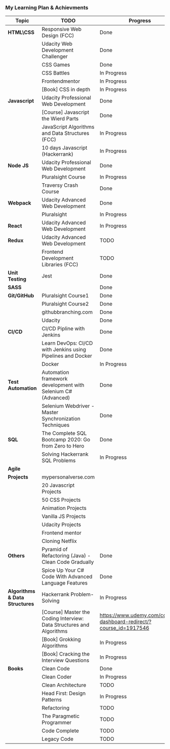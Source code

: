 ### My Learning Plan & Achievments

Topic          | TODO                                 | Progress    | Certificate 
---------------|--------------------------------------|-------------|--------------------------------------------------------------------------------
|**HTML\CSS**  | Responsive Web Design (FCC)          | Done        | https://www.freecodecamp.org/certification/miriam.safwat/responsive-web-design
|              | Udacity Web Development Challenger   | Done        | https://s3-us-west-2.amazonaws.com/udacity-printer/production/certificates/81bfde12-b8a5-4335-8d57-853c42f480a5.pdf    
|              | CSS Games                            | Done        |
|              | CSS Battles                          | In Progress |
|              | Frontendmentor                       | In Progress |
|              | [Book] CSS in depth                  | In Progress |
|**Javascript**| Udacity Professional Web Development | Done        | https://graduation.udacity.com/confirm/DKUDQLH5
|              | [Course] Javascript the Wierd Parts  | Done        | https://www.udemy.com/certificate/UC-WIJV9SPX/
|              | JavaScript Algorithms and Data Structures (FCC) | In Progress | 4/5 projects are done
|              | 10 days Javascript (Hackerrank)      | In Progress | 
|**Node JS**   | Udacity Professional Web Development | Done        | https://graduation.udacity.com/confirm/DKUDQLH5
|              | Pluralsight Course                   | In Progress |
|              | Traversy Crash Course                | Done        |
|**Webpack**   | Udacity Advanced Web Development     | Done        |
|              | Pluralsight                          | In Progress |
|**React**     | Udacity Advanced Web Development     | In Progress |
|**Redux**     | Udacity Advanced Web Development     | TODO |
|              |Frontend Development Libraries (FCC)  | TODO |
|**Unit Testing**|Jest                                | Done | Applied in Udacity Webpack project
|**SASS**      |                                      | Done | Applied in Udacity Webpack project
|**Git/GitHub**| Pluralsight Course1                  | Done |
|              | Pluralsight Course2                  | Done |
|              | githubbranching.com                  | Done |
|              | Udacity                              | Done |
|**CI/CD**     | CI/CD Pipline with Jenkins           | Done | https://certificates.simplicdn.net/share/2522821.pdf
|              | Learn DevOps: CI/CD with Jenkins using Pipelines and Docker| Done | https://www.udemy.com/certificate/UC-70bccad5-270c-4add-862e-9fa2f9bb8c62/
|              | Docker                               |In Progress|
|**Test Automation**|Automation framework development with Selenium C# (Advanced)  | Done | https://www.udemy.com/certificate/UC-OEKES1T2/
|                   |Selenium Webdriver - Master Synchronization Techniques        | Done | https://www.udemy.com/certificate/UC-T5DH3ZDF/
|**SQL**  | The Complete SQL Bootcamp 2020: Go from Zero to Hero | Done |https://www.udemy.com/certificate/UC-10afedbc-524e-4130-8484-c195b69c7cb0/ 
|         | Solving Hackerrank SQL Problems | In Progress | Badges: https://www.hackerrank.com/miriam_safwat
|**Agile**|                                           ||
|**Projects** | mypersonalverse.com | |
|| 20 Javascript Projects ||
|| 50 CSS Projects ||
|| Animation Projects ||
|| Vanilla JS Projects ||
|| Udacity Projects ||
|| Frontend mentor ||
|| Cloning Netflix ||
|**Others**| Pyramid of Refactoring (Java) - Clean Code Gradually | Done | https://www.udemy.com/certificate/UC-60897450-244f-4608-8ac3-3b2222d59062/ 
|          | Spice Up Your C# Code With Advanced Language Features | Done | https://www.udemy.com/certificate/UC-b33af43a-be36-421a-bc76-8f1d4b253b8a/ 
|**Algorithms & Data Structures**| Hackerrank Problem-Solving | In Progress  | Badges: https://www.hackerrank.com/miriam_safwat?hr_r=1
|| [Course] Master the Coding Interview: Data Structures and Algorithms | https://www.udemy.com/course-dashboard-redirect/?course_id=1917546
|| [Book] Grokking Algorithms | In Progress |
|| [Book] Cracking the Interview Questions  | In Progress |
| **Books** | Clean Code |  Done |
|| Clean Coder | In Progress |
|| Clean Architecture | TODO |
|| Head First: Design Patterns | In Progress |
|| Refactoring | TODO |
|| The Paragmetic Programmer   | TODO |
|| Code Complete  | TODO |
|| Legacy Code  | TODO |
